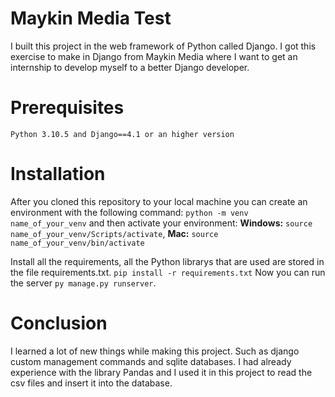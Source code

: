 # Maykin Media Test
I built this project in the web framework of Python called Django. I got this exercise to make in Django from Maykin Media where I want to get an internship to develop myself to 
a better Django developer. 

# Prerequisites
`Python 3.10.5 and Django==4.1 or an higher version`

# Installation
After you cloned this repository to your local machine you can create an environment with the following command:
`python -m venv name_of_your_venv` and then activate your environment: **Windows:** `source name_of_your_venv/Scripts/activate`, **Mac:** `source name_of_your_venv/bin/activate`

Install all the requirements, all the Python librarys that are used are stored in the file requirements.txt. `pip install -r requirements.txt`
Now you can run the server `py manage.py runserver`.

# Conclusion
I learned a lot of new things while making this project. Such as django custom management commands and sqlite databases. I had already experience with the library Pandas and I used it in this project to read the csv files and insert it into the database.
